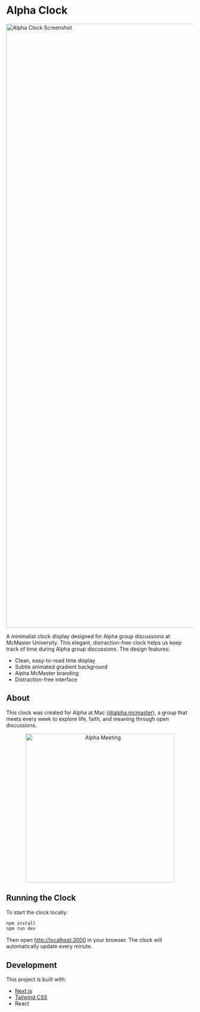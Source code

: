 # Alpha Clock

<img width="1624" alt="Alpha Clock Screenshot" src="https://github.com/user-attachments/assets/4b8af4b7-5c2f-4a3d-860a-9c42eb82d0eb" />

A minimalist clock display designed for Alpha group discussions at McMaster University. This elegant, distraction-free clock helps us keep track of time during Alpha group discussions. The design features:

- Clean, easy-to-read time display
- Subtle animated gradient background
- Alpha McMaster branding
- Distraction-free interface

## About

This clock was created for Alpha at Mac ([@alpha.mcmaster](https://www.instagram.com/alpha.mcmaster/)), a group that meets every week to explore life, faith, and meaning through open discussions.

<div align="center">
  <img width="400" alt="Alpha Meeting" src="https://github.com/user-attachments/assets/fd3d057b-8c99-4785-a8b7-40bb8c7d80d9" />
</div>

## Running the Clock

To start the clock locally:

```bash
npm install
npm run dev
```

Then open [http://localhost:3000](http://localhost:3000) in your browser. The clock will automatically update every minute.

## Development

This project is built with:

- [Next.js](https://nextjs.org)
- [Tailwind CSS](https://tailwindcss.com)
- React
